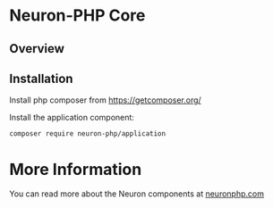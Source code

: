 # Neuron-PHP Core

## Overview

## Installation

Install php composer from https://getcomposer.org/

Install the application component:

    composer require neuron-php/application


# More Information

You can read more about the Neuron components at [neuronphp.com](http://neuronphp.com)
